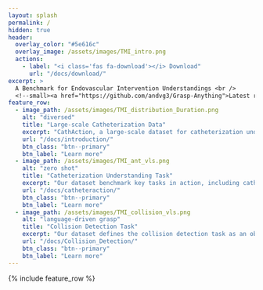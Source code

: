 ```yaml
---
layout: splash
permalink: /
hidden: true
header:
  overlay_color: "#5e616c"
  overlay_image: /assets/images/TMI_intro.png
  actions:
    - label: "<i class='fas fa-download'></i> Download"
      url: "/docs/download/"
excerpt: >
  A Benchmark for Endovascular Intervention Understandings <br />
  <!--small><a href="https://github.com/andvg3/Grasp-Anything">Latest release (TBD)</a></small-->
feature_row:
  - image_path: /assets/images/TMI_distribution_Duration.png
    alt: "diversed"
    title: "Large-scale Catheterization Data"
    excerpt: "CathAction, a large-scale dataset for catheterization understanding."
    url: "/docs/introduction/"
    btn_class: "btn--primary"
    btn_label: "Learn more"
  - image_path: /assets/images/TMI_ant_vls.png
    alt: "zero shot"
    title: "Catheterization Understanding Task"
    excerpt: "Our dataset benchmark key tasks in action, including catheterization anticipation, recognition."
    url: "/docs/catheteraction/"
    btn_class: "btn--primary"
    btn_label: "Learn more"
  - image_path: /assets/images/TMI_collision_vls.png
    alt: "language-driven grasp"
    title: "Collision Detection Task"
    excerpt: "Our dataset defines the collision detection task as an object detection problem."
    url: "/docs/Collision_Detection/"
    btn_class: "btn--primary"
    btn_label: "Learn more"     
---
```


{% include feature_row %}